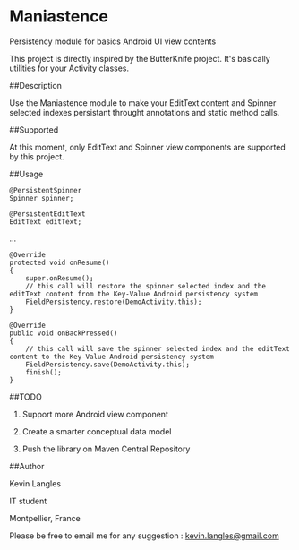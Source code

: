 Maniastence
===========

Persistency module for basics Android UI view contents

This project is directly inspired by the ButterKnife project. It's basically utilities for your Activity classes.

##Description

Use the Maniastence module to make your EditText content and Spinner selected indexes persistant throught annotations and static method calls. 

##Supported

At this moment, only EditText and Spinner view components are supported by this project.

##Usage

```
@PersistentSpinner
Spinner spinner;

@PersistentEditText
EditText editText;
```

...

```
@Override
protected void onResume()
{
	super.onResume();
	// this call will restore the spinner selected index and the editText content from the Key-Value Android persistency system
	FieldPersistency.restore(DemoActivity.this);
}

@Override
public void onBackPressed()
{
	// this call will save the spinner selected index and the editText content to the Key-Value Android persistency system
	FieldPersistency.save(DemoActivity.this);
	finish();
}
```

##TODO

1) Support more Android view component

2) Create a smarter conceptual data model

3) Push the library on Maven Central Repository

##Author

Kevin Langles

IT student

Montpellier, France

Please be free to email me for any suggestion : kevin.langles@gmail.com
